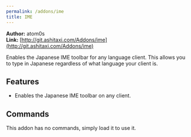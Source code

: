 ```yaml
---
permalink: /addons/ime
title: IME
---
```


**Author:** atom0s<br/>
**Link:** [http://git.ashitaxi.com/Addons/ime](http://git.ashitaxi.com/Addons/ime)

Enables the Japanese IME toolbar for any language client. This allows you to type in Japanese regardless of what language your client is.

## Features

  * Enables the Japanese IME toolbar on any client.

## Commands

This addon has no commands, simply load it to use it.